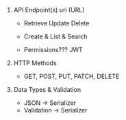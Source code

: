 1. API Endpoint(s) uri (URL)
    - Retrieve Update Delete
    - Create & List & Search
    
    - Permissions??? JWT
   
2. HTTP Methods
    - GET, POST, PUT, PATCH, DELETE

3. Data Types & Validation
    - JSON -> Serializer
    - Validation -> Serializer
